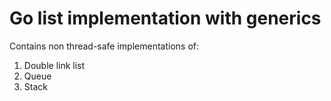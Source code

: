 # Go list implementation with generics

Contains non thread-safe implementations of:

1. Double link list
2. Queue
3. Stack


